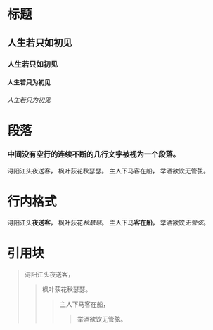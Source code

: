 
# 标题
## 人生若只如初见
### 人生若只如初见
#### 人生若只为初见
###### 人生若只为初见

# 段落
### 中间没有空行的连续不断的几行文字被视为一个段落。
浔阳江头夜送客，
枫叶荻花秋瑟瑟。
主人下马客在船，
举酒欲饮无管弦。

# 行内格式
浔阳江头**夜送客**，
枫叶荻花*秋瑟瑟*。
主人下马**客在船**，
举酒欲饮*无管弦*。

# 引用块
>浔阳江头夜送客，
>>枫叶荻花秋瑟瑟。
>>>主人下马客在船，
>>>>举酒欲饮无管弦。
